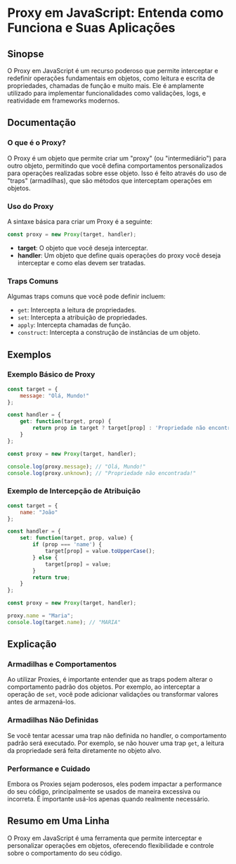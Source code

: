 <!--
Meta Description: # Proxy em JavaScript: Entenda como Funciona e Suas Aplicações ## Sinopse O Proxy em JavaScript é um recurso poderoso que permite interceptar e redefi...
Meta Keywords: proxy, target, que, objeto, const
-->

# Proxy em JavaScript: Entenda como Funciona e Suas Aplicações

## Sinopse
O Proxy em JavaScript é um recurso poderoso que permite interceptar e redefinir operações fundamentais em objetos, como leitura e escrita de propriedades, chamadas de função e muito mais. Ele é amplamente utilizado para implementar funcionalidades como validações, logs, e reatividade em frameworks modernos.

## Documentação

### O que é o Proxy?
O Proxy é um objeto que permite criar um "proxy" (ou "intermediário") para outro objeto, permitindo que você defina comportamentos personalizados para operações realizadas sobre esse objeto. Isso é feito através do uso de "traps" (armadilhas), que são métodos que interceptam operações em objetos.

### Uso do Proxy
A sintaxe básica para criar um Proxy é a seguinte:

```javascript
const proxy = new Proxy(target, handler);
```

- **target**: O objeto que você deseja interceptar.
- **handler**: Um objeto que define quais operações do proxy você deseja interceptar e como elas devem ser tratadas.

### Traps Comuns
Algumas traps comuns que você pode definir incluem:
- `get`: Intercepta a leitura de propriedades.
- `set`: Intercepta a atribuição de propriedades.
- `apply`: Intercepta chamadas de função.
- `construct`: Intercepta a construção de instâncias de um objeto.

## Exemplos

### Exemplo Básico de Proxy

```javascript
const target = {
    message: "Olá, Mundo!"
};

const handler = {
    get: function(target, prop) {
        return prop in target ? target[prop] : 'Propriedade não encontrada!';
    }
};

const proxy = new Proxy(target, handler);

console.log(proxy.message); // "Olá, Mundo!"
console.log(proxy.unknown); // "Propriedade não encontrada!"
```

### Exemplo de Intercepção de Atribuição

```javascript
const target = {
    name: "João"
};

const handler = {
    set: function(target, prop, value) {
        if (prop === 'name') {
            target[prop] = value.toUpperCase();
        } else {
            target[prop] = value;
        }
        return true;
    }
};

const proxy = new Proxy(target, handler);

proxy.name = "Maria";
console.log(target.name); // "MARIA"
```

## Explicação

### Armadilhas e Comportamentos
Ao utilizar Proxies, é importante entender que as traps podem alterar o comportamento padrão dos objetos. Por exemplo, ao interceptar a operação de `set`, você pode adicionar validações ou transformar valores antes de armazená-los.

### Armadilhas Não Definidas
Se você tentar acessar uma trap não definida no handler, o comportamento padrão será executado. Por exemplo, se não houver uma trap `get`, a leitura da propriedade será feita diretamente no objeto alvo.

### Performance e Cuidado
Embora os Proxies sejam poderosos, eles podem impactar a performance do seu código, principalmente se usados de maneira excessiva ou incorreta. É importante usá-los apenas quando realmente necessário.

## Resumo em Uma Linha
O Proxy em JavaScript é uma ferramenta que permite interceptar e personalizar operações em objetos, oferecendo flexibilidade e controle sobre o comportamento do seu código.